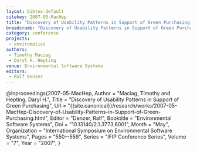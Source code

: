 ```yaml
---
layout: bibtex-default
citekey: 2007-05-MacHep
title: "Discovery of Usability Patterns in Support of Green Purchasing (2007)"
breadcrumb: "Discovery of Usability Patterns in Support of Green Purchasing (2007)"
category: conference
projects:
 - enviromatics
authors:
 - Timothy Maciag
 - Daryl H. Hepting
venue: Environmental Software Systems
editors:
 - Ralf Denzer
---
```

@inproceedings{2007-05-MacHep,
	Author =  "Maciag, Timothy and Hepting, Daryl H.",
	Title =  "Discovery of Usability Patterns in Support of Green Purchasing",
	Url = \"{{site.canonical}}/research/works/2007-05-MacHep-Discovery-of-Usability-Patterns-in-Support-of-Green-Purchasing.html\",
	Editor =  "Denzer, Ralf",
	Booktitle =  "Environmental Software Systems",
	Doi =  "10.13140/2.1.3773.6001",
	Month =  "May",
	Organization =  "International Symposium on Environmental Software Systems",
	Pages =  "550--559",
	Series =  "IFIP Conference Series",
	Volume =  "7",
	Year =  "2007",
}
